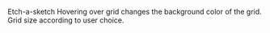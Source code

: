 Etch-a-sketch 
Hovering over grid changes the background color of the grid.
Grid size according to user choice.